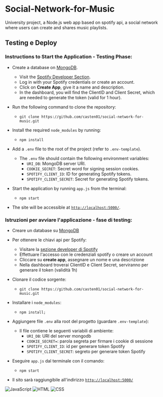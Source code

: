 

# Social-Network-for-Music
University project, a Node.js web app based on spotify api, a social network where users can create and shares music playlists.

## Testing e Deploy

### Instructions to Start the Application - **Testing Phase**:

- Create a database on [MongoDB](https://www.mongodb.com/it-it).
   - Visit the [Spotify Developer Section](https://developer.spotify.com/).
   - Log in with your Spotify credentials or create an account.
   - Click on **Create App**, give it a name and description.
   - In the dashboard, you will find the ClientID and Client Secret, which are needed to generate the token (valid for 1 hour).

- Run the following command to clone the repository:
  - `git clone https://github.com/casten01/social-network-for-music.git`
- Install the required `node_modules` by running:
  - `npm install`

- Add a `.env` file to the root of the project (refer to `.env-template`).
  - The `.env` file should contain the following environment variables:
     - `URI_DB`: MongoDB server URI.
     - `COOKIE_SECRET`: Secret word for signing session cookies.
     - `SPOTIFY_CLIENT_ID`: ID for generating Spotify tokens.
     - `SPOTIFY_CLIENT_SECRET`: Secret for generating Spotify tokens.

- Start the application by running `app.js` from the terminal:
  - `npm start`
- The site will be accessible at [`http://localhost:5000/`](http://localhost:5000/).


### Istruzioni per avviare l'applicazione - **fase di testing**:
- Creare un database su [MongoDB](https://www.mongodb.com/it-it)
- Per ottenere le chiavi api per Spotify:
   - Visitare la [sezione developer di Spotify](https://developer.spotify.com/) 
   - Effettuare l'accesso con le credenziali spotify o creare un account
   - Cliccare su **create app**, assegnare un nome e una descrizione
   - Nella dashboard troverai ClientID e Client Secret, serviranno per generare il token (validità 1h) 

- Clonare il codice sorgente:
  - `git clone https://github.com/casten01/social-network-for-music.git`
- Installare i `node_modules`:
  - `npm install;`
- Aggiungere file `.env` alla root del progetto (guardare `.env-template`):
  - Il file contiene le seguenti variabili di ambiente:
    - `URI_DB`: URI del server mongodb
    - `COOKIE_SECRET=`: parola segreta per firmare i cookie di sessione
    - `SPOTIFY_CLIENT_ID`: id per generare token Spotify
    - `SPOTIFY_CLIENT_SECRET`: segreto per generare token Spotify
- Eseguire `app.js` dal terminale con il comando:
  - `npm start`
- Il sito sarà raggiungibile all'indirizzo [`http://localhost:5000/`](http://localhost:5000/)
  
![JavaScript](https://img.shields.io/badge/JavaScript-Used-yellow.svg) ![HTML](https://img.shields.io/badge/HTML-Used-orange.svg) ![CSS](https://img.shields.io/badge/CSS-Used-blue.svg)
